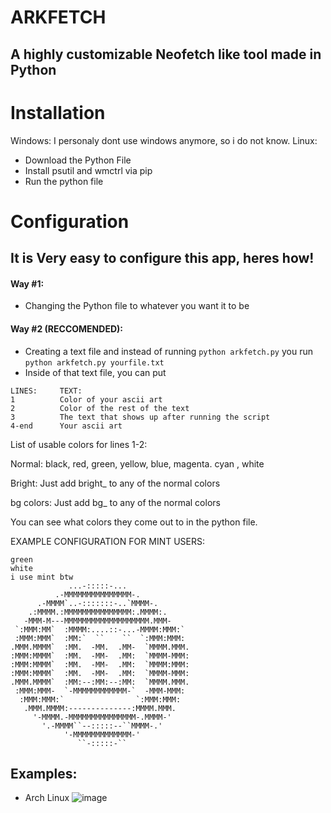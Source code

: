 # ARKFETCH
## A highly customizable Neofetch like tool made in Python

# Installation
Windows: I personaly dont use windows anymore, so i do not know.
Linux:
- Download the Python File
- Install psutil and wmctrl via pip
- Run the python file

# Configuration
## It is Very easy to configure this app, heres how!
#### Way #1:
- Changing the Python file to whatever you want it to be
#### Way #2 (RECCOMENDED):
- Creating a text file and instead of running ``python arkfetch.py`` you run ``python arkfetch.py yourfile.txt``
- Inside of that text file, you can put
````
LINES:     TEXT:
1          Color of your ascii art
2          Color of the rest of the text
3          The text that shows up after running the script
4-end      Your ascii art
````
List of usable colors for lines 1-2:

Normal: black, red, green, yellow, blue, magenta. cyan , white

Bright:
Just add bright_ to any of the normal colors

bg colors:
Just add bg_ to any of the normal colors

You can see what colors they come out to in the python file.

EXAMPLE CONFIGURATION FOR MINT USERS:
```
green
white
i use mint btw
             ...-:::::-...                 
          .-MMMMMMMMMMMMMMM-.             
      .-MMMM`..-:::::::-..`MMMM-.         
    .:MMMM.:MMMMMMMMMMMMMMM:.MMMM:.        
   -MMM-M---MMMMMMMMMMMMMMMMMMM.MMM-     
 `:MMM:MM`  :MMMM:....::-...-MMMM:MMM:`    
 :MMM:MMM`  :MM:`  ``    ``  `:MMM:MMM:    
.MMM.MMMM`  :MM.  -MM.  .MM-  `MMMM.MMM.   
:MMM:MMMM`  :MM.  -MM-  .MM:  `MMMM-MMM:   
:MMM:MMMM`  :MM.  -MM-  .MM:  `MMMM:MMM:   
:MMM:MMMM`  :MM.  -MM-  .MM:  `MMMM-MMM:   
.MMM.MMMM`  :MM:--:MM:--:MM:  `MMMM.MMM.   
 :MMM:MMM-  `-MMMMMMMMMMMM-`  -MMM-MMM:    
  :MMM:MMM:`                `:MMM:MMM:     
   .MMM.MMMM:--------------:MMMM.MMM.      
     '-MMMM.-MMMMMMMMMMMMMMM-.MMMM-'       
       '.-MMMM``--:::::--``MMMM-.'         
            '-MMMMMMMMMMMMM-'               
               ``-:::::-``
```

## Examples:
- Arch Linux
![image](https://github.com/user-attachments/assets/8ee3db3e-c855-4e00-a265-59b6671be1bf)
